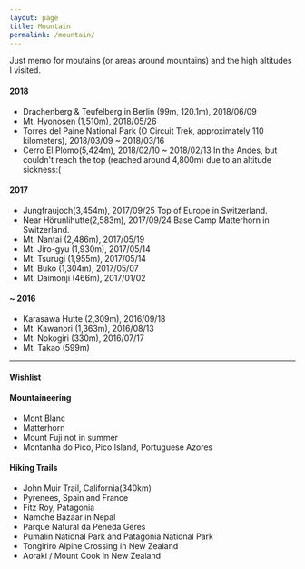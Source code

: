 ```yaml
---
layout: page
title: Mountain
permalink: /mountain/
---
```


Just memo for moutains (or areas around mountains) and the high altitudes I visited.

<h4>2018</h4>

- Drachenberg & Teufelberg in Berlin (99m, 120.1m), 2018/06/09
- Mt. Hyonosen (1,510m), 2018/05/26
- Torres del Paine National Park (O Circuit Trek, approximately 110 kilometers), 2018/03/09 ~ 2018/03/16
- Cerro El Plomo(5,424m), 2018/02/10 ~ 2018/02/13
  In the Andes, but couldn't reach the top (reached around 4,800m) due to an altitude sickness:(

<h4>2017</h4>

- Jungfraujoch(3,454m), 2017/09/25
  Top of Europe in Switzerland.
- Near Hörunlihutte(2,583m), 2017/09/24
  Base Camp Matterhorn in Switzerland.
- Mt. Nantai (2,486m), 2017/05/19
- Mt. Jiro-gyu (1,930m), 2017/05/14
- Mt. Tsurugi (1,955m), 2017/05/14
- Mt. Buko (1,304m), 2017/05/07
- Mt. Daimonji (466m), 2017/01/02

<h4>~ 2016</h4>

- Karasawa Hutte (2,309m), 2016/09/18
- Mt. Kawanori (1,363m), 2016/08/13
- Mt. Nokogiri (330m), 2016/07/17
- Mt. Takao (599m)

---

<h4>Wishlist</h4>

#### Mountaineering
- Mont Blanc
- Matterhorn
- Mount Fuji not in summer
- Montanha do Pico, Pico Island, Portuguese Azores

#### Hiking Trails
- John Muir Trail, California(340km)
- Pyrenees, Spain and France
- Fitz Roy, Patagonia
- Namche Bazaar in Nepal
- Parque Natural da Peneda Geres
- Pumalin National Park and Patagonia National Park
- Tongiriro Alpine Crossing in New Zealand
- Aoraki / Mount Cook in New Zealand
